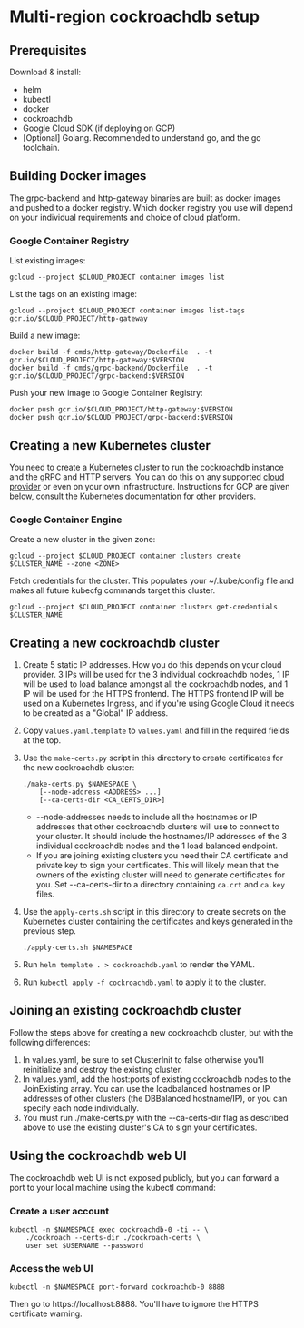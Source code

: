 # Multi-region cockroachdb setup

## Prerequisites

Download & install:

*   helm
*   kubectl
*   docker
*   cockroachdb
*   Google Cloud SDK (if deploying on GCP)
*   [Optional] Golang. Recommended to understand go, and the go toolchain.


## Building Docker images

The grpc-backend and http-gateway binaries are built as docker images and pushed
to a docker registry.  Which docker registry you use will depend on your
individual requirements and choice of cloud platform.

### Google Container Registry

List existing images:

    gcloud --project $CLOUD_PROJECT container images list

List the tags on an existing image:

    gcloud --project $CLOUD_PROJECT container images list-tags gcr.io/$CLOUD_PROJECT/http-gateway

Build a new image:

    docker build -f cmds/http-gateway/Dockerfile  . -t gcr.io/$CLOUD_PROJECT/http-gateway:$VERSION
    docker build -f cmds/grpc-backend/Dockerfile  . -t gcr.io/$CLOUD_PROJECT/grpc-backend:$VERSION

Push your new image to Google Container Registry:

    docker push gcr.io/$CLOUD_PROJECT/http-gateway:$VERSION
    docker push gcr.io/$CLOUD_PROJECT/grpc-backend:$VERSION


## Creating a new Kubernetes cluster

You need to create a Kubernetes cluster to run the cockroachdb instance and the
gRPC and HTTP servers.  You can do this on any supported
[cloud provider](https://kubernetes.io/docs/concepts/cluster-administration/cloud-providers/)
or even on your own infrastructure.  Instructions for GCP are given below,
consult the Kubernetes documentation for other providers.

### Google Container Engine

Create a new cluster in the given zone:

    gcloud --project $CLOUD_PROJECT container clusters create $CLUSTER_NAME --zone <ZONE>

Fetch credentials for the cluster.  This populates your \~/.kube/config file
and makes all future kubecfg commands target this cluster.

    gcloud --project $CLOUD_PROJECT container clusters get-credentials $CLUSTER_NAME


## Creating a new cockroachdb cluster

1.  Create 5 static IP addresses.  How you do this depends on your cloud
    provider.  3 IPs will be used for the 3 individual cockroachdb nodes, 1 IP
    will be used to load balance amongst all the cockroachdb nodes, and 1 IP
    will be used for the HTTPS frontend.  The HTTPS frontend IP will be used on
    a Kubernetes Ingress, and if you're using Google Cloud it needs to be
    created as a "Global" IP address.

1.  Copy `values.yaml.template` to `values.yaml` and fill in the required fields
    at the top.

1.  Use the `make-certs.py` script in this directory to create certificates for
    the new cockroachdb cluster:

        ./make-certs.py $NAMESPACE \
            [--node-address <ADDRESS> ...]
            [--ca-certs-dir <CA_CERTS_DIR>]

    *   --node-addresses needs to include all the hostnames or IP addresses that
        other cockroachdb clusters will use to connect to your cluster.  It
        should include the hostnames/IP addresses of the 3 individual
        cockroachdb nodes and the 1 load balanced endpoint.
    *   If you are joining existing clusters you need their CA certificate and
        private key to sign your certificates.  This will likely mean that the
        owners of the existing cluster will need to generate certificates for
        you.  Set --ca-certs-dir to a directory containing `ca.crt` and `ca.key`
        files.

1.  Use the `apply-certs.sh` script in this directory to create secrets on the
    Kubernetes cluster containing the certificates and keys generated in the
    previous step.

        ./apply-certs.sh $NAMESPACE

1.  Run `helm template . > cockroachdb.yaml` to render the YAML.
1.  Run `kubectl apply -f cockroachdb.yaml` to apply it to the cluster.


## Joining an existing cockroachdb cluster

Follow the steps above for creating a new cockroachdb cluster, but with the
following differences:

1.  In values.yaml, be sure to set ClusterInit to false otherwise you'll
    reinitialize and destroy the existing cluster.
1.  In values.yaml, add the host:ports of existing cockroachdb nodes to the
    JoinExisting array.  You can use the loadbalanced hostnames or IP addresses
    of other clusters (the DBBalanced hostname/IP), or you can specify each node
    individually.
1.  You must run ./make-certs.py with the --ca-certs-dir flag as described above
    to use the existing cluster's CA to sign your certificates.

## Using the cockroachdb web UI

The cockroachdb web UI is not exposed publicly, but you can forward a port to
your local machine using the kubectl command:

### Create a user account

    kubectl -n $NAMESPACE exec cockroachdb-0 -ti -- \
        ./cockroach --certs-dir ./cockroach-certs \
        user set $USERNAME --password

### Access the web UI

    kubectl -n $NAMESPACE port-forward cockroachdb-0 8888

Then go to https://localhost:8888.  You'll have to ignore the HTTPS certificate
warning.

